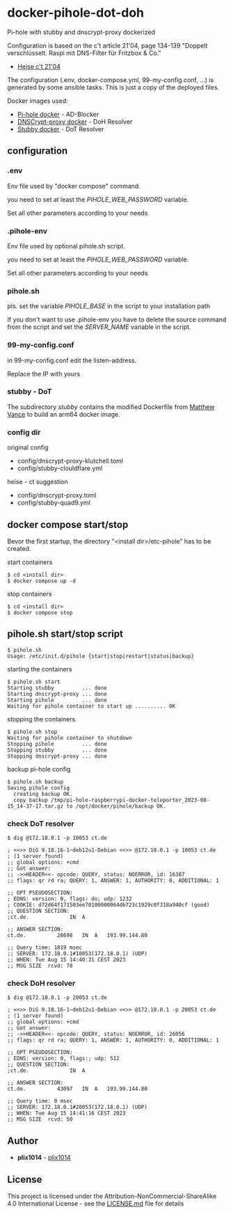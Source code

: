 # docker-pihole-dot-doh
Pi-hole with stubby and dnscrypt-proxy dockerized

Configuration is based on the c't article 21'04, page 134-139 "Doppelt verschlüsselt. Raspi mit DNS-Filter für Fritzbox & Co."

* [Heise c't 21'04](https://www.heise.de/select/ct/2021/4/2030412421734924519)


The configuration (.env, docker-compose.yml, 99-my-config.conf, ...) is generated by some ansible tasks. This is just a copy of the deployed files.


Docker images used:

* [Pi-hole docker](https://github.com/pi-hole/docker-pi-hole) - AD-Blocker
* [DNSCrypt-proxy docker](https://github.com/klutchell/dnscrypt-proxy-docker) - DoH Resolver
* [Stubby docker](https://github.com/MatthewVance/stubby-docker) - DoT Resolver


## configuration

### .env

Env file used by "docker compose" command.

you need to set at least the *PIHOLE_WEB_PASSWORD* variable.

Set all other parameters according to your needs


### .pihole-env

Env file used by optional pihole.sh script.

you need to set at least the *PIHOLE_WEB_PASSWORD* variable.

Set all other parameters according to your needs


### pihole.sh

pls. set the variable *PIHOLE_BASE* in the script to your installation path 

If you don't want to use .pihole-env you have to delete the source command from the script and set the *SERVER_NAME* variable in the script.


### 99-my-config.conf

in 99-my-config.conf edit the listen-address.

Replace the IP with yours


### stubby - DoT

The subdirectory *stubby* contains the modified Dockerfile from [Matthew Vance](https://github.com/TrojaForks/stubby-docker/tree/master/stubby) to build an arm64 docker image.

### config dir

original config
* config/dnscrypt-proxy-klutchell.toml
* config/stubby-clouldflare.yml

heise - ct suggestion
* config/dnscrypt-proxy.toml
* config/stubby-quad9.yml


## docker compose start/stop

Bevor the first startup, the directory "\<install dir\>/etc-pihole" has to be created.

start containers

```
$ cd <install dir>
$ docker compose up -d
```

stop containers
```
$ cd <install dir>
$ docker compose stop
```

## pihole.sh start/stop script


```
$ pihole.sh
Usage: /etc/init.d/pihole {start|stop|restart|status|backup}
```

starting the containers
```
$ pihole.sh start
Starting stubby         ... done
Starting dnscrypt-proxy ... done
Starting pihole         ... done
Waiting for pihole container to start up .......... OK
```

stopping the containers
```
$ pihole.sh stop
Waiting for pihole container to shutdown
Stopping pihole         ... done
Stopping stubby         ... done
Stopping dnscrypt-proxy ... done
```

backup pi-hole config
```
$ pihole.sh backup
Saving pihole config
  creating backup OK.
  copy backup /tmp/pi-hole-raspberrypi-docker-teleporter_2023-08-15_14-37-17.tar.gz to /opt/docker/pihole/backup OK.
```



### check DoT resolver

```
$ dig @172.18.0.1 -p 10053 ct.de

; <<>> DiG 9.18.16-1~deb12u1-Debian <<>> @172.18.0.1 -p 10053 ct.de
; (1 server found)
;; global options: +cmd
;; Got answer:
;; ->>HEADER<<- opcode: QUERY, status: NOERROR, id: 16387
;; flags: qr rd ra; QUERY: 1, ANSWER: 1, AUTHORITY: 0, ADDITIONAL: 1

;; OPT PSEUDOSECTION:
; EDNS: version: 0, flags: do; udp: 1232
; COOKIE: d72d64f171503ee70100000064db723c1929c0f318a940cf (good)
;; QUESTION SECTION:
;ct.de.				IN	A

;; ANSWER SECTION:
ct.de.			28698	IN	A	193.99.144.80

;; Query time: 1819 msec
;; SERVER: 172.18.0.1#10053(172.18.0.1) (UDP)
;; WHEN: Tue Aug 15 14:40:31 CEST 2023
;; MSG SIZE  rcvd: 78

```

### check DoH resolver

```
$ dig @172.18.0.1 -p 20053 ct.de

; <<>> DiG 9.18.16-1~deb12u1-Debian <<>> @172.18.0.1 -p 20053 ct.de
; (1 server found)
;; global options: +cmd
;; Got answer:
;; ->>HEADER<<- opcode: QUERY, status: NOERROR, id: 26056
;; flags: qr rd ra; QUERY: 1, ANSWER: 1, AUTHORITY: 0, ADDITIONAL: 1

;; OPT PSEUDOSECTION:
; EDNS: version: 0, flags:; udp: 512
;; QUESTION SECTION:
;ct.de.				IN	A

;; ANSWER SECTION:
ct.de.			43097	IN	A	193.99.144.80

;; Query time: 0 msec
;; SERVER: 172.18.0.1#20053(172.18.0.1) (UDP)
;; WHEN: Tue Aug 15 14:41:16 CEST 2023
;; MSG SIZE  rcvd: 50
```


## Author

* **plix1014** - [plix1014](https://github.com/plix1014)


## License

This project is licensed under the Attribution-NonCommercial-ShareAlike 4.0 International License - see the [LICENSE.md](LICENSE.md) file for details

